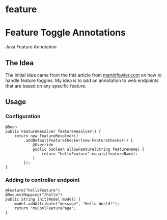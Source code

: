 # feature


# Feature Toggle Annotations
Java Feature Annotation


## The Idea
The initial idea came from the this article from [martinfowler.com](https://martinfowler.com/articles/feature-toggles.html) on how to handle feature toggles.
My idea is to add an annotation to web endpoints that are based on any specific feature.


## Usage
### Configuration
```
@Bean
public FeatureResolver featureResolver() {
    return new FeatureResolver()
        .addDefaultFeatureChecker(new FeatureChecker() {
            @Override
            public boolean allowFeature(String featureName) {
                return "helloFeature".equals(featureName);
            }
        });
}
```

### Adding to controller endpoint
```
@Feature("helloFeature")
@RequestMapping("/hello")
public String init(Model model) {
    model.addAttribute("message", "Hello World!");
    return "myCoolFeaturePage";
}
```
